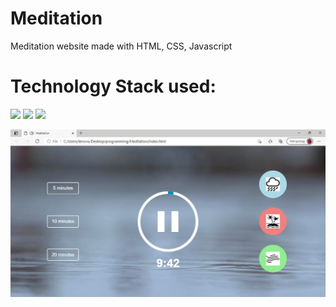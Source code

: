 # Meditation

 Meditation website made with HTML, CSS, Javascript
 
 # Technology Stack used:
<img src="https://img.shields.io/badge/html5%20-%23E34F26.svg?&style=for-the-badge&logo=html5&logoColor=white"/> <img src="https://img.shields.io/badge/css3%20-%231572B6.svg?&style=for-the-badge&logo=css3&logoColor=white"/>  <img src="https://img.shields.io/badge/javascript%20-%23323330.svg?&style=for-the-badge&logo=javascript&logoColor=%23F7DF1E"/>

<img src="https://github.com/silkie261001/Meditation/blob/main/Screenshot%20.jpg"
     alt="Markdown Monster icon"
     style="float: left; margin-right: 10px;" />

